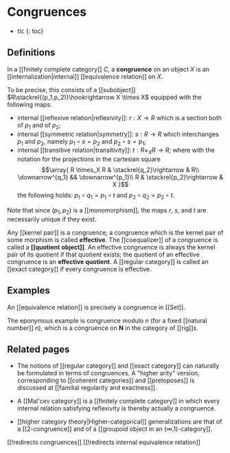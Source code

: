 # Congruences
* tic
{: toc}


## Definitions

In a [[finitely complete category]] $C$, a **congruence** on an object $X$ is an [[internalization|internal]] [[equivalence relation]] on $X$.

To be precise, this consists of a [[subobject]] $R\stackrel{(p_1,p_2)}\hookrightarrow X \times X$ equipped with the following maps:
* internal [[reflexive relation|reflexivity]]: $r: X \to R$ which is a section both of $p_1$ and of $p_2$;
* internal [[symmetric relation|symmetry]]: $s: R \to R$ which interchanges $p_1$ and $p_2$, namely $p_1\circ s = p_2$ and $p_2\circ s = p_1$;
* internal [[transitive relation|transitivity]]: $t: R \times_X R \to R$; where with the notation for the projections in the cartesian square
$$\array{
R \times_X R & \stackrel{q_2}\rightarrow & R\\
\downarrow^{q_1} && \downarrow^{p_1}\\
R & \stackrel{p_2}\rightarrow & X
}$$
the following holds: $p_1\circ q_1 = p_1\circ t$ and $p_2\circ q_2 = p_2\circ t$.

Note that since $(p_1,p_2)$ is a [[monomorphism]], the maps $r$, $s$, and $t$ are necessarily unique if they exist.

Any [[kernel pair]] is a congruence; a congruence which is the kernel pair of some morphism is called **effective**.  The [[coequalizer]] of a congruence is called a **[[quotient object]]**.  An effective congruence is always the kernel pair of its quotient if that quotient exists; the quotient of an effective congruence is an **effective quotient**.  A [[regular category]] is called an [[exact category]] if every congruence is effective.


## Examples

An [[equivalence relation]] is precisely a congruence in [[Set]].

The eponymous example is congruence modulo $n$ (for a fixed [[natural number]] $n$), which is a congruence on $\mathbf{N}$ in the category of [[rig]]s.


## Related pages

* The notions of [[regular category]] and [[exact category]] can naturally be formulated in terms of congruences.  A "higher arity" version, corresponding to [[coherent categories]] and [[pretoposes]] is discussed at [[familial regularity and exactness]].

* A [[Mal'cev category]] is a [[finitely complete category]] in which every internal relation satisfying reflexivity is thereby actually a congruence.

* [[higher category theory|Higher-categorical]] generalizations are that of a [[2-congruence]] and of a [[groupoid object in an (∞,1)-category]].


[[!redirects congruences]]
[[!redirects internal equivalence relation]]